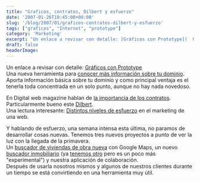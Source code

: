 ```yaml
---
title: "Graficos, contratos, Dilbert y esfuerzo"
date: '2007-01-26T10:45:00+00:00'
slug: '/blog/2007/01/graficos-contratos-dilbert-y-esfuerzo'
tags: ["graficos", "Internet", "prototype"]
category: 'Marketing'
excerpt: "Un enlace a revisar con detalle: [Gráficos con Prototype](  Una nueva herramienta para [conocer más información sobre tu dominio]( Aporta informaci..."
draft: false
headerImage: 
---
```

Un enlace a revisar con detalle: [Gráficos con Prototype](http://solutoire.com/plotr/)  
Una nueva herramienta para [conocer más información sobre tu dominio](http://www.dnscoop.com/). Aporta información básica sobre tu dominio y como principal ventaja es el tenerla toda concentrada en un solo punto, aunque no hay nada novedoso.

En Digital web magazine hablan de [la importancia de los contratos](http://www.digital-web.com/articles/web_design_contracts/).  
Particularmente bueno este [Dilbert](http://www.dilbert.com/comics/dilbert/archive/dilbert-20070125.html).  
Una lectura interesante: [Distintos niveles de esfuerzo](http://sethgodin.typepad.com/seths_blog/2007/01/levels_of_effor.html) en el marketing de una web.

Y hablando de esfuerzo, una semana intensa esta última, no paramos de desarrollar cosas nuevas. Tenemos tres nuevos proyectos a punto de ver la luz con la llegada de la primavera.  
Un [buscador de viviendas de obra nueva](http://www.buscadorobranueva.com) con Google Maps, un nuevo [buscador inmobiliario](http://www.buscamevivienda.com) (ya [tenemos otro](http://www.buscadorinmobiliario.es) pero es un poco más "experimental") y nuestra aplicación de colaboración.  
Después de usarla nosotros mismos y algunos de nuestros clientes durante un tiempo se está convirtiendo en una herramienta muy útil.

